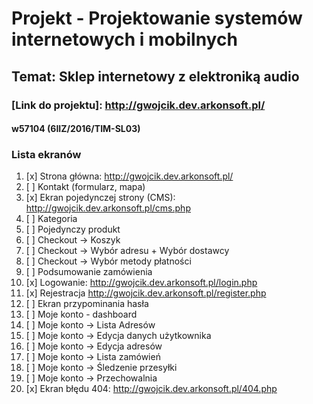 # Projekt - Projektowanie systemów internetowych i mobilnych
## Temat: Sklep internetowy z elektroniką audio
### [Link do projektu]: http://gwojcik.dev.arkonsoft.pl/
#### w57104 (6IIZ/2016/TIM-SL03)


### Lista ekranów
1. [x] Strona główna: http://gwojcik.dev.arkonsoft.pl/
2. [ ] Kontakt (formularz, mapa)
3. [x] Ekran pojedynczej strony (CMS): http://gwojcik.dev.arkonsoft.pl/cms.php
4. [ ] Kategoria
5. [ ] Pojedynczy produkt
6. [ ] Checkout -> Koszyk
7. [ ] Checkout -> Wybór adresu + Wybór dostawcy
8. [ ] Checkout -> Wybór metody płatności
9. [ ] Podsumowanie zamówienia
10. [x] Logowanie: http://gwojcik.dev.arkonsoft.pl/login.php
11. [x] Rejestracja http://gwojcik.dev.arkonsoft.pl/register.php
12. [ ] Ekran przypominania hasła
13. [ ] Moje konto - dashboard
14. [ ] Moje konto -> Lista Adresów
15. [ ] Moje konto -> Edycja danych użytkownika
16. [ ] Moje konto -> Edycja adresów
17. [ ] Moje konto -> Lista zamówień
18. [ ] Moje konto -> Śledzenie przesyłki
19. [ ] Moje konto -> Przechowalnia
20. [x] Ekran błędu 404: http://gwojcik.dev.arkonsoft.pl/404.php
